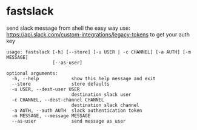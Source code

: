# fastslack

send slack message from shell the easy way
use: https://api.slack.com/custom-integrations/legacy-tokens to get your auth key
```
usage: fastslack [-h] [--store] [-u USER | -c CHANNEL] [-a AUTH] [-m MESSAGE]
                 [--as-user]

optional arguments:
  -h, --help            show this help message and exit
  --store               store defaults
  -u USER, --dest-user USER
                        destination slack user
  -c CHANNEL, --dest-channel CHANNEL
                        destination slack channel
  -a AUTH, --auth AUTH  slack authentication token
  -m MESSAGE, --message MESSAGE
  --as-user             send message as user
```
